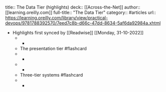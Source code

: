 title:: The Data Tier (highlights)
deck:: [[Across-the-Net]]
author:: [[learning.oreilly.com]]
full-title:: "The Data Tier"
category:: #articles
url:: https://learning.oreilly.com/library/view/practical-devops/9781788392570/7eed7c8b-d66c-47dd-8634-5af6da92984a.xhtml

- Highlights first synced by [[Readwise]] [[Monday, 31-10-2022]]
	- -
	- The presentation tier #flashcard
	- -
	- -
	- Three-tier systems #flashcard
	- -
